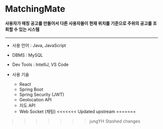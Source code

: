 
# MatchingMate


#### 사용자가 매칭 공고를 만들어서  다른 사용자들이 현재 위치를 기준으로 주위의 공고를 조회할 수 있는 시스템

---

* 사용 언어 : Java, JavaScript

* DBMS : MySQL

* Dev Tools : IntelliJ,  VS Code

* 사용 기술
  - React
  - Spring Boot
  - Spring Security (JWT)
  - Geolocation API
  - 지도 API
  - Web Socket (채팅)
<<<<<<< Updated upstream
=======
>>>>>>> jungYH
>>>>>>> Stashed changes
